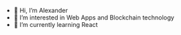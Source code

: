 - 👋 Hi, I’m Alexander
- 👀 I’m interested in Web Apps and Blockchain technology
- 🌱 I’m currently learning React 


<!---
formant56/formant56 is a ✨ special ✨ repository because its `README.md` (this file) appears on your GitHub profile.
You can click the Preview link to take a look at your changes.
--->
